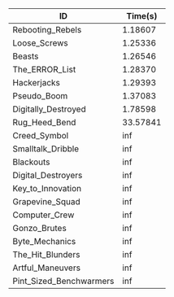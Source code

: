 |ID|Time(s)|
|-|-|
|Rebooting_Rebels|1.18607|
|Loose_Screws|1.25336|
|Beasts|1.26546|
|The_ERROR_List|1.28370|
|Hackerjacks|1.29393|
|Pseudo_Boom|1.37083|
|Digitally_Destroyed|1.78598|
|Rug_Heed_Bend|33.57841|
|Creed_Symbol|inf|
|Smalltalk_Dribble|inf|
|Blackouts|inf|
|Digital_Destroyers|inf|
|Key_to_Innovation|inf|
|Grapevine_Squad|inf|
|Computer_Crew|inf|
|Gonzo_Brutes|inf|
|Byte_Mechanics|inf|
|The_Hit_Blunders|inf|
|Artful_Maneuvers|inf|
|Pint_Sized_Benchwarmers|inf|
